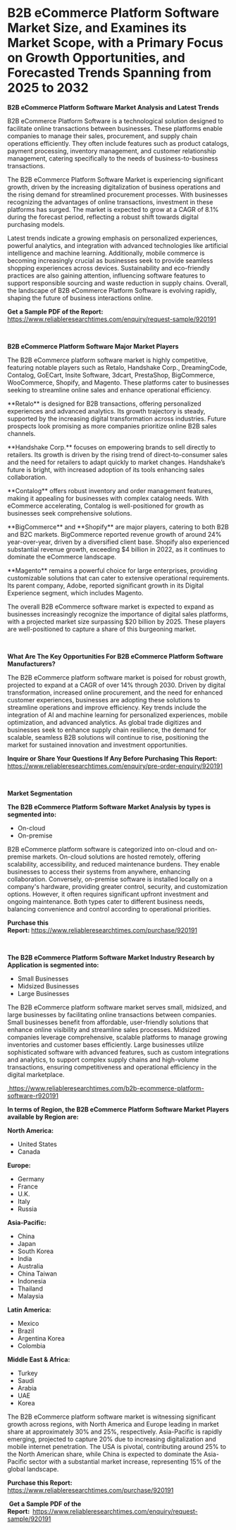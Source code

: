 <p><h1>B2B eCommerce Platform Software Market Size, and Examines its Market Scope, with a Primary Focus on Growth Opportunities, and Forecasted Trends Spanning from 2025 to 2032</h1></p><p><strong>B2B eCommerce Platform Software Market Analysis and Latest Trends</strong></p>
<p><p>B2B eCommerce Platform Software is a technological solution designed to facilitate online transactions between businesses. These platforms enable companies to manage their sales, procurement, and supply chain operations efficiently. They often include features such as product catalogs, payment processing, inventory management, and customer relationship management, catering specifically to the needs of business-to-business transactions.</p><p>The B2B eCommerce Platform Software Market is experiencing significant growth, driven by the increasing digitalization of business operations and the rising demand for streamlined procurement processes. With businesses recognizing the advantages of online transactions, investment in these platforms has surged. The market is expected to grow at a CAGR of 8.1% during the forecast period, reflecting a robust shift towards digital purchasing models.</p><p>Latest trends indicate a growing emphasis on personalized experiences, powerful analytics, and integration with advanced technologies like artificial intelligence and machine learning. Additionally, mobile commerce is becoming increasingly crucial as businesses seek to provide seamless shopping experiences across devices. Sustainability and eco-friendly practices are also gaining attention, influencing software features to support responsible sourcing and waste reduction in supply chains. Overall, the landscape of B2B eCommerce Platform Software is evolving rapidly, shaping the future of business interactions online.</p></p>
<p><strong>Get a Sample PDF of the Report:&nbsp;</strong> <a href="https://www.reliableresearchtimes.com/enquiry/request-sample/920191?utm_campaign=3051&utm_medium=2&utm_source=Github&utm_content=ia&utm_term=17042025&utm_id=b2b-ecommerce-platform-software">https://www.reliableresearchtimes.com/enquiry/request-sample/920191</a></p>
<p>&nbsp;</p>
<p><strong>B2B eCommerce Platform Software Major Market Players</strong></p>
<p><p>The B2B eCommerce platform software market is highly competitive, featuring notable players such as Retalo, Handshake Corp., DreamingCode, Contalog, GoECart, Insite Software, 3dcart, PrestaShop, BigCommerce, WooCommerce, Shopify, and Magento. These platforms cater to businesses seeking to streamline online sales and enhance operational efficiency.</p><p>**Retalo** is designed for B2B transactions, offering personalized experiences and advanced analytics. Its growth trajectory is steady, supported by the increasing digital transformation across industries. Future prospects look promising as more companies prioritize online B2B sales channels.</p><p>**Handshake Corp.** focuses on empowering brands to sell directly to retailers. Its growth is driven by the rising trend of direct-to-consumer sales and the need for retailers to adapt quickly to market changes. Handshake’s future is bright, with increased adoption of its tools enhancing sales collaboration.</p><p>**Contalog** offers robust inventory and order management features, making it appealing for businesses with complex catalog needs. With eCommerce accelerating, Contalog is well-positioned for growth as businesses seek comprehensive solutions.</p><p>**BigCommerce** and **Shopify** are major players, catering to both B2B and B2C markets. BigCommerce reported revenue growth of around 24% year-over-year, driven by a diversified client base. Shopify also experienced substantial revenue growth, exceeding $4 billion in 2022, as it continues to dominate the eCommerce landscape.</p><p>**Magento** remains a powerful choice for large enterprises, providing customizable solutions that can cater to extensive operational requirements. Its parent company, Adobe, reported significant growth in its Digital Experience segment, which includes Magento.</p><p>The overall B2B eCommerce software market is expected to expand as businesses increasingly recognize the importance of digital sales platforms, with a projected market size surpassing $20 billion by 2025. These players are well-positioned to capture a share of this burgeoning market.</p></p>
<p>&nbsp;</p>
<p><strong>What Are The Key Opportunities For B2B eCommerce Platform Software Manufacturers?</strong></p>
<p><p>The B2B eCommerce platform software market is poised for robust growth, projected to expand at a CAGR of over 14% through 2030. Driven by digital transformation, increased online procurement, and the need for enhanced customer experiences, businesses are adopting these solutions to streamline operations and improve efficiency. Key trends include the integration of AI and machine learning for personalized experiences, mobile optimization, and advanced analytics. As global trade digitizes and businesses seek to enhance supply chain resilience, the demand for scalable, seamless B2B solutions will continue to rise, positioning the market for sustained innovation and investment opportunities.</p></p>
<p><strong>Inquire or Share Your Questions If Any Before Purchasing This Report:</strong> <a href="https://www.reliableresearchtimes.com/enquiry/pre-order-enquiry/920191?utm_campaign=3051&utm_medium=2&utm_source=Github&utm_content=ia&utm_term=17042025&utm_id=b2b-ecommerce-platform-software">https://www.reliableresearchtimes.com/enquiry/pre-order-enquiry/920191</a></p>
<p>&nbsp;</p>
<p><strong>Market Segmentation</strong></p>
<p><strong>The B2B eCommerce Platform Software Market Analysis by types is segmented into:</strong></p>
<p><ul><li>On-cloud</li><li>On-premise</li></ul></p>
<p><p>B2B eCommerce platform software is categorized into on-cloud and on-premise markets. On-cloud solutions are hosted remotely, offering scalability, accessibility, and reduced maintenance burdens. They enable businesses to access their systems from anywhere, enhancing collaboration. Conversely, on-premise software is installed locally on a company's hardware, providing greater control, security, and customization options. However, it often requires significant upfront investment and ongoing maintenance. Both types cater to different business needs, balancing convenience and control according to operational priorities.</p></p>
<p><strong>Purchase this Report:&nbsp;</strong><a href="https://www.reliableresearchtimes.com/purchase/920191?utm_campaign=3051&utm_medium=2&utm_source=Github&utm_content=ia&utm_term=17042025&utm_id=b2b-ecommerce-platform-software">https://www.reliableresearchtimes.com/purchase/920191</a></p>
<p>&nbsp;</p>
<p><strong>The B2B eCommerce Platform Software Market Industry Research by Application is segmented into:</strong></p>
<p><ul><li>Small Businesses</li><li>Midsized Businesses</li><li>Large Businesses</li></ul></p>
<p><p>The B2B eCommerce platform software market serves small, midsized, and large businesses by facilitating online transactions between companies. Small businesses benefit from affordable, user-friendly solutions that enhance online visibility and streamline sales processes. Midsized companies leverage comprehensive, scalable platforms to manage growing inventories and customer bases efficiently. Large businesses utilize sophisticated software with advanced features, such as custom integrations and analytics, to support complex supply chains and high-volume transactions, ensuring competitiveness and operational efficiency in the digital marketplace.</p></p>
<p><a href="https://www.reliableresearchtimes.com/b2b-ecommerce-platform-software-r920191?utm_campaign=3051&utm_medium=2&utm_source=Github&utm_content=ia&utm_term=17042025&utm_id=b2b-ecommerce-platform-software">&nbsp;https://www.reliableresearchtimes.com/b2b-ecommerce-platform-software-r920191</a></p>
<p><strong>In terms of Region, the B2B eCommerce Platform Software Market Players available by Region are:</strong></p>
<p>
    <p> <strong> North America: </strong>
        <ul>
            <li>United States</li>
            <li>Canada</li>
        </ul>
        </p> 
    <p> <strong> Europe: </strong>
        <ul>
            <li>Germany</li>
            <li>France</li>
            <li>U.K.</li>
            <li>Italy</li>
            <li>Russia</li>
        </ul>
        </p> 
    <p> <strong> Asia-Pacific: </strong>
        <ul>
            <li>China</li>
            <li>Japan</li>
            <li>South Korea</li>
            <li>India</li>
            <li>Australia</li>
            <li>China Taiwan</li>
            <li>Indonesia</li>
            <li>Thailand</li>
            <li>Malaysia</li>
        </ul>
        </p> 
    <p> <strong> Latin America: </strong>
        <ul>
            <li>Mexico</li>
            <li>Brazil</li>
            <li>Argentina Korea</li>
            <li>Colombia</li>
        </ul>
        </p> 
    <p> <strong> Middle East & Africa: </strong>
        <ul>
            <li>Turkey</li>
            <li>Saudi</li>
            <li>Arabia</li>
            <li>UAE</li>
            <li>Korea</li>
        </ul>
    </p>
    </p>
<p><p>The B2B eCommerce platform software market is witnessing significant growth across regions, with North America and Europe leading in market share at approximately 30% and 25%, respectively. Asia-Pacific is rapidly emerging, projected to capture 20% due to increasing digitalization and mobile internet penetration. The USA is pivotal, contributing around 25% to the North American share, while China is expected to dominate the Asia-Pacific sector with a substantial market increase, representing 15% of the global landscape.</p></p>
<p><strong>Purchase this Report: </strong><a href="https://www.reliableresearchtimes.com/purchase/920191?utm_campaign=3051&utm_medium=2&utm_source=Github&utm_content=ia&utm_term=17042025&utm_id=b2b-ecommerce-platform-software">https://www.reliableresearchtimes.com/purchase/920191</a></p>
<p>&nbsp;<strong>Get a Sample PDF of the Report:&nbsp;&nbsp;</strong><a href="https://www.reliableresearchtimes.com/enquiry/request-sample/920191?utm_campaign=3051&utm_medium=2&utm_source=Github&utm_content=ia&utm_term=17042025&utm_id=b2b-ecommerce-platform-software">https://www.reliableresearchtimes.com/enquiry/request-sample/920191</a></p>
<p><strong></strong></p>
<p><p></p><p></p><p></p></p>